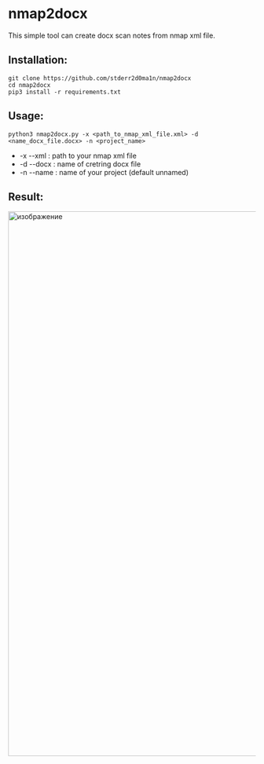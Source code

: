 # nmap2docx
This simple tool can create docx scan notes from nmap xml file.
## Installation:
```
git clone https://github.com/stderr2d0ma1n/nmap2docx
cd nmap2docx
pip3 install -r requirements.txt
```
## Usage:
`python3 nmap2docx.py -x <path_to_nmap_xml_file.xml> -d <name_docx_file.docx> -n <project_name>`
- -x --xml : path to your nmap xml file
- -d --docx : name of cretring docx file
- -n --name : name of your project (default unnamed)
## Result:
<img width="1110" alt="изображение" src="https://user-images.githubusercontent.com/113356347/189657681-1078045a-3c3c-4179-8d67-d3a0fce00051.png">
